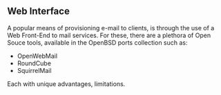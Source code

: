 ## Web Interface

A popular means of provisioning e-mail to clients, is
through the use of a Web Front-End to mail services. For these, 
there are a plethora of Open Souce tools, available in the OpenBSD
ports collection such as:

- OpenWebMail
- RoundCube
- SquirrelMail

Each with unique advantages, limitations.